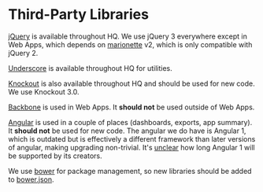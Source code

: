 # Third-Party Libraries

[jQuery](https://jquery.com/) is available throughout HQ. We use jQuery 3 everywhere except in Web Apps, which depends on [marionette](https://marionettejs.com/) v2, which is only compatible with jQuery 2.

[Underscore](http://underscorejs.org/) is available throughout HQ for utilities.

[Knockout](http://knockoutjs.com/) is also available throughout HQ and should be used for new code. We use Knockout 3.0.

[Backbone](http://backbonejs.org/) is used in Web Apps. It **should not** be used outside of Web Apps.

[Angular](https://angularjs.org/) is used in a couple of places (dashboards, exports, app summary). It **should not** be used for new code. The angular we do have is Angular 1, which is outdated but is effectively a different framework than later versions of angular, making upgrading non-trivial. It's [unclear](https://toddmotto.com/future-of-angular-1-x#whats-next-for-angular-1x) how long Angular 1 will be supported by its creators.

We use [bower](https://bower.io/) for package management, so new libraries should be added to [bower.json](https://github.com/dimagi/commcare-hq/blob/master/bower.json).
